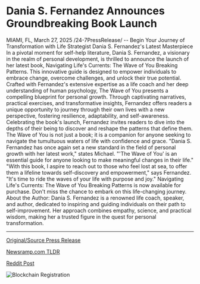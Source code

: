 # Dania S. Fernandez Announces Groundbreaking Book Launch

MIAMI, FL, March 27, 2025 /24-7PressRelease/ -- Begin Your Journey of Transformation with Life Strategist Dania S. Fernandez's Latest Masterpiece  In a pivotal moment for self-help literature, Dania S. Fernandez, a visionary in the realm of personal development, is thrilled to announce the launch of her latest book, Navigating Life's Currents: The Wave of You Breaking Patterns. This innovative guide is designed to empower individuals to embrace change, overcome challenges, and unlock their true potential.  Crafted with Fernandez's extensive expertise as a life coach and her deep understanding of human psychology, The Wave of You presents a compelling blueprint for personal growth. Through captivating narratives, practical exercises, and transformative insights, Fernandez offers readers a unique opportunity to journey through their own lives with a new perspective, fostering resilience, adaptability, and self-awareness.  Celebrating the book's launch, Fernandez invites readers to dive into the depths of their being to discover and reshape the patterns that define them. The Wave of You is not just a book; it is a companion for anyone seeking to navigate the tumultuous waters of life with confidence and grace.  "Dania S. Fernandez has once again set a new standard in the field of personal growth with her latest work," states Michael. "'The Wave of You' is an essential guide for anyone looking to make meaningful changes in their life."  "With this book, I aspire to reach out to those who feel lost at sea, to offer them a lifeline towards self-discovery and empowerment," says Fernandez. "It's time to ride the waves of your life with purpose and joy."  Navigating Life's Currents: The Wave of You Breaking Patterns is now available for purchase. Don't miss the chance to embark on this life-changing journey.  About the Author: Dania S. Fernandez is a renowned life coach, speaker, and author, dedicated to inspiring and guiding individuals on their path to self-improvement. Her approach combines empathy, science, and practical wisdom, making her a trusted figure in the quest for personal transformation. 

---

[Original/Source Press Release](https://www.24-7pressrelease.com/press-release/521006/dania-s-fernandez-announces-groundbreaking-book-launch)
                    

[Newsramp.com TLDR](https://newsramp.com/curated-news/life-strategist-dania-s-fernandez-launches-groundbreaking-book-on-personal-growth/2d0d1b3d20437229b0446c61637ad2bc) 

 



[Reddit Post](https://www.reddit.com/r/BookNews/comments/1jkyh5y/life_strategist_dania_s_fernandez_launches/) 



![Blockchain Registration](https://cdn.newsramp.app/24-7PressRelease/qrcode/253/27/ellafXnT.webp)